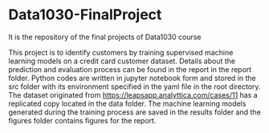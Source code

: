 # Data1030-FinalProject
It is the repository of the final projects of Data1030 course

This project is to identify customers by training supervised machine learning models on a credit card customer dataset. Details about the prediction and evaluation process can be found in the report in the report folder. Python codes are written in jupyter notebook form and stored in the src folder with its environment specified in the yaml file in the root directory. The dataset originated from https://leapsapp.analyttica.com/cases/11 has a replicated copy located in the data folder. The machine learning models generated during the training process are saved in the results folder and the figures folder contains figures for the report.
